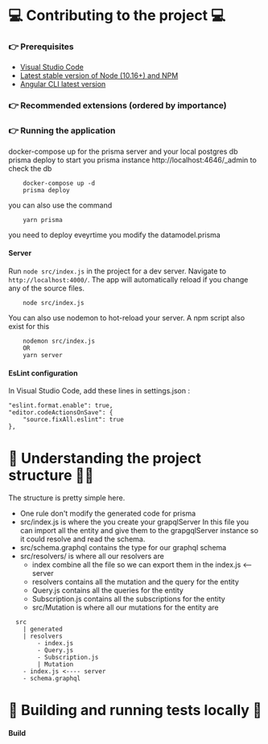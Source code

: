 # 💻 Contributing to the project 💻
### 👉 Prerequisites 
- [Visual Studio Code](https://code.visualstudio.com/)
- [Latest stable version of Node (10.16+) and NPM](https://nodejs.org/en/)
- [Angular CLI latest version](https://angular.io/guide/setup-local)

### 👉 Recommended extensions (ordered by importance)

### 👉 Running the application

docker-compose up for the prisma server and your local postgres db
prisma deploy to start you prisma instance http://localhost:4646/_admin to check the db 

```shell
    docker-compose up -d 
    prisma deploy 
```
you can also use the command
```shell
    yarn prisma
```
you need to deploy eveyrtime you modify the datamodel.prisma

#### Server 

Run `node src/index.js`  in the project for a dev server. Navigate to `http://localhost:4000/`. The app will automatically reload if you change any of the source files.

```shell
    node src/index.js
```
You can also use nodemon to hot-reload your server. A npm script also exist for this
```shell
    nodemon src/index.js
    OR
    yarn server
```

#### EsLint configuration

In Visual Studio Code, add these lines in settings.json :

    "eslint.format.enable": true,
    "editor.codeActionsOnSave": {
        "source.fixAll.eslint": true
    },

# 📖 Understanding the project structure 🤔💡
The structure is pretty simple here. 
- One rule don't modify the generated code for prisma 
- src/index.js is where the you create your grapqlServer
  In this file you can import all the entity and give them to the grapgqlServer instance 
  so it could resolve and read the schema.
- src/schema.graphql contains the type for our graphql schema
- src/resolvers/ is where all our resolvers are
  - index combine all the file so we can export them in the index.js <-- server
  - resolvers contains all the mutation and the query for the entity
  - Query.js contains all the queries for the entity
  - Subscription.js contains all the subscriptions for the entity
  - src/Mutation is where all our mutations for the entity are
  
```shell
  src
    | generated
    | resolvers
        - index.js
        - Query.js
        - Subscription.js
        | Mutation
    - index.js <---- server
    - schema.graphql
```

# 🧪 Building and running tests locally 🧪
#### Build


